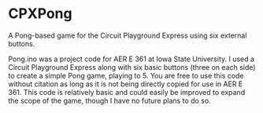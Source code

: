 # CPXPong
A Pong-based game for the Circuit Playground Express using six external buttons.

Pong.ino was a project code for AER E 361 at Iowa State University. I used a Circuit Playground Express along with six basic buttons (three on each side) to create a simple Pong game, playing to 5. You are free to use this code without citation as long as it is not being directly copied for use in AER E 361. This code is relatively basic and could easily be improved to expand the scope of the game, though I have no future plans to do so.
